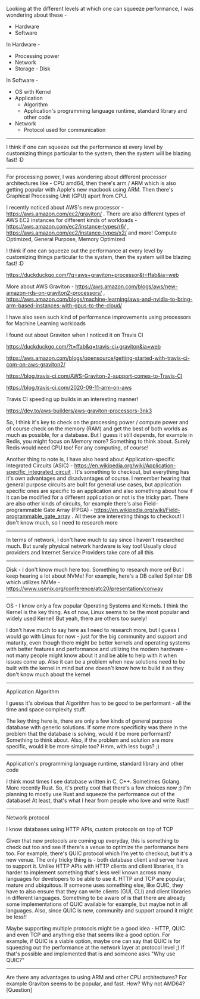 Looking at the different levels at which one can squeeze performance, I was wondering about these -

- Hardware
- Software

In Hardware -
- Processing power
- Network
- Storage - Disk

In Software -
- OS with Kernel
- Application
    - Algorithm
    - Application's programming language runtime, standard library and other code
- Network
    - Protocol used for communication

---

I think if one can squeeze out the performance at every level by customizing things particular to the system, then the system will be blazing fast! :D

---

For processing power, I was wondering about different processor architectures like - CPU amd64, then there's arm / ARM which is also getting popular with Apple's new macbook using ARM. Then there's Graphical Processing Unit (GPU) apart from CPU.

I recently noticed about AWS's new processor - https://aws.amazon.com/ec2/graviton/ . There are also different types of AWS EC2 instances for different kinds of workloads - https://aws.amazon.com/ec2/instance-types/r6/ , https://aws.amazon.com/ec2/instance-types/x2/ and more! Compute Optimized, General Purpose, Memory Optimized

I think if one can squeeze out the performance at every level by customizing things particular to the system, then the system will be blazing fast! :D

https://duckduckgo.com/?q=aws+graviton+processor&t=ffab&ia=web

More about AWS Graviton - https://aws.amazon.com/blogs/aws/new-amazon-rds-on-graviton2-processors/ , https://aws.amazon.com/blogs/machine-learning/aws-and-nvidia-to-bring-arm-based-instances-with-gpus-to-the-cloud/

I have also seen such kind of performance improvements using processors for Machine Learning workloads

I found out about Graviton when I noticed it on Travis CI

https://duckduckgo.com/?t=ffab&q=travis-ci+graviton&ia=web

https://aws.amazon.com/blogs/opensource/getting-started-with-travis-ci-com-on-aws-graviton2/

https://blog.travis-ci.com/AWS-Graviton-2-support-comes-to-Travis-CI

https://blog.travis-ci.com/2020-09-11-arm-on-aws

Travis CI speeding up builds in an interesting manner!

https://dev.to/aws-builders/aws-graviton-processors-3nk3

So, I think it's key to check on the processing power / compute power and of course check on the memory (RAM) and get the best of both worlds as much as possible, for a database. But I guess it still depends, for example in Redis, you might focus on Memory more? Something to think about. Surely Redis would need CPU too! For any computing, of course!

Another thing to note is, I have also heard about Application-specific Integrated Circuits (ASIC) - https://en.wikipedia.org/wiki/Application-specific_integrated_circuit . It's something to checkout, but everything has it's own advantages and disadvantages of course. I remember hearing that general purpose circuits are built for general use cases, but application specific ones are specific to an application and also something about how if it can be modified for a different application or not is the tricky part. There are also other kinds of circuits, for example there's also Field-programmable Gate Array (FPGA) - https://en.wikipedia.org/wiki/Field-programmable_gate_array . All these are interesting things to checkout! I don't know much, so I need to research more

---

In terms of network, I don't have much to say since I haven't researched much. But surely physical network hardware is key too! Usually cloud providers and Internet Service Providers take care of all this

---

Disk - I don't know much here too. Something to research more on! But I keep hearing a lot about NVMe! For example, here's a DB called Splinter DB which utilizes NVMe - https://www.usenix.org/conference/atc20/presentation/conway

---

OS - I know only a few popular Operating Systems and Kernels. I think the Kernel is the key thing. As of now, Linux seems to be the most popular and widely used Kernel! But yeah, there are others too surely!

I don't have much to say here as I need to research more, but I guess I would go with Linux for now - just for the big community and support and maturity, even though there might be better kernels and operating systems with better features and performance and utilizing the modern hardware - not many people might know about it and be able to help with it when issues come up. Also it can be a problem when new solutions need to be built with the kernel in mind but one doesn't know how to build it as they don't know much about the kernel

---

Application Algorithm

I guess it's obvious that Algorithm has to be good to be performant - all the time and space complexity stuff. 

The key thing here is, there are only a few kinds of general purpose database with generic solutions. If some more specificity was there in the problem that the database is solving, would it be more performant? Something to think about. Also, if the problem and solution are more specific, would it be more simple too? Hmm, with less bugs? ;)

---

Application's programming language runtime, standard library and other code

I think most times I see database written in C, C++. Sometimes Golang. More recently Rust. So, it's pretty cool that there's a few choices now ;) I'm planning to mostly use Rust and squeeze the performance out of the database! At least, that's what I hear from people who love and write Rust!

---

Network protocol

I know databases using HTTP APIs, custom protocols on top of TCP

Given that new protocols are coming up everyday, this is something to check out too and see if there's a venue to optimize the performance here too. For example, there's QUIC protocol which I'm yet to checkout, but it's a new venue. The only tricky thing is - both database client and server have to support it. Unlike HTTP APIs with HTTP clients and client libraries, it's harder to implement something that's less well known across many languages for developers to be able to use it. HTTP and TCP are popular, mature and ubiquitous. If someone uses something else, like QUIC, they have to also ensure that they can write clients (GUI, CLI) and client libraries in different languages. Something to be aware of is that there are already some implementations of QUIC available for example, but maybe not in all languages. Also, since QUIC is new, community and support around it might be less!!

Maybe supporting multiple protocols might be a good idea - HTTP, QUIC and even TCP and anything else that seems like a good option. For example, if QUIC is a viable option, maybe one can say that QUIC is for squeezing out the performance at the network layer at protocol level ;) If that's possible and implemented that is and someone asks "Why use QUIC?"

---

Are there any advantages to using ARM and other CPU architectures? For example Graviton seems to be popular, and fast. How? Why not AMD64? [Question]
